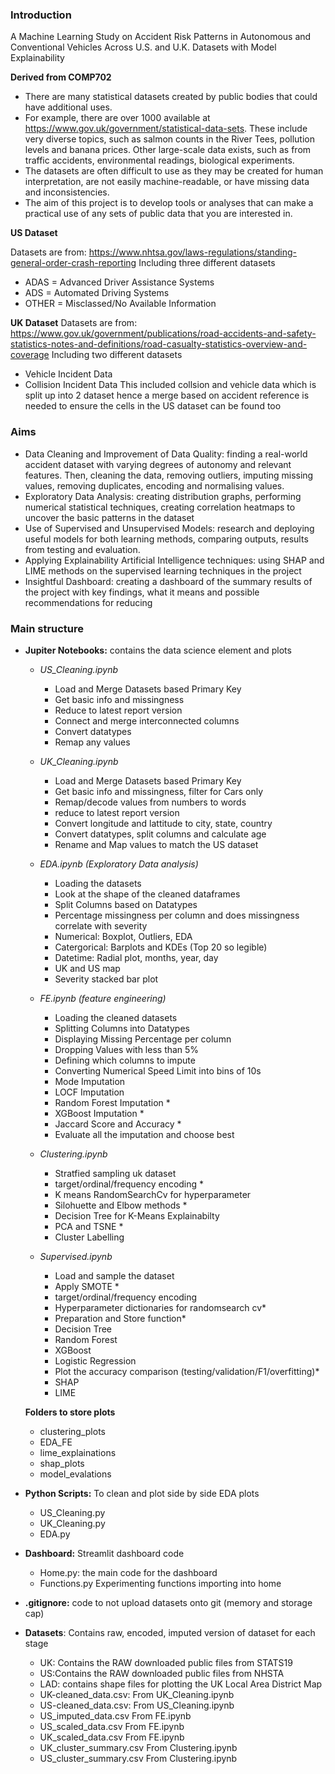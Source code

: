 ### Introduction 
A Machine Learning Study on Accident Risk Patterns in Autonomous and Conventional Vehicles Across U.S. and U.K. Datasets with Model Explainability 

**Derived from COMP702**
- There are many statistical datasets created by public bodies that could have additional uses.
- For example, there are over 1000 available at https://www.gov.uk/government/statistical-data-sets. These include very diverse topics, such as salmon counts in the River Tees, pollution levels and banana prices. Other large-scale data exists, such as from traffic accidents, environmental readings, biological experiments.
- The datasets are often difficult to use as they may be created for human interpretation, are not easily machine-readable, or have missing data and inconsistencies.
- The aim of this project is to develop tools or analyses that can make a practical use of any sets of public data that you are interested in.

**US Dataset**

Datasets are from:  https://www.nhtsa.gov/laws-regulations/standing-general-order-crash-reporting
Including three different datasets
* ADAS = Advanced Driver Assistance Systems
* ADS = Automated Driving Systems
* OTHER = Misclassed/No Available Information

**UK Dataset**
Datasets are from:  https://www.gov.uk/government/publications/road-accidents-and-safety-statistics-notes-and-definitions/road-casualty-statistics-overview-and-coverage
Including two different datasets
* Vehicle Incident Data
* Collision Incident Data
This included collsion and vehicle data which is split up into 2 dataset hence a merge based on accident reference is needed to ensure the cells in the US dataset can be found too


### Aims
- Data Cleaning and Improvement of Data Quality: finding a real-world accident dataset with varying degrees of autonomy and relevant features. Then, cleaning the data, removing outliers, imputing missing values, removing duplicates, encoding and normalising values.
- Exploratory Data Analysis: creating distribution graphs, performing numerical statistical techniques, creating correlation heatmaps to uncover the basic patterns in the dataset
- Use of Supervised and Unsupervised Models: research and deploying useful models for both learning methods, comparing outputs, results from testing and evaluation.
- Applying Explainability Artificial Intelligence techniques: using SHAP and LIME methods on the supervised learning techniques in the project
- Insightful Dashboard: creating a dashboard of the summary results of the project with key findings, what it means and possible recommendations for reducing


### Main structure
- **Jupiter Notebooks:** contains the data science element and plots
    - *US_Cleaning.ipynb*
        - Load and Merge Datasets based Primary Key
        - Get basic info and missingness
        - Reduce to latest report version
        - Connect and merge interconnected columns
        - Convert datatypes
        - Remap any values

    - *UK_Cleaning.ipynb*
        - Load and Merge Datasets based Primary Key
        - Get basic info and missingness, filter for Cars only 
        - Remap/decode values from numbers to words
        - reduce to latest report version
        - Convert longitude and lattitude to  city, state, country
        - Convert datatypes, split columns and calculate age
        - Rename and Map values to match the US dataset

    - *EDA.ipynb (Exploratory Data analysis)*
        - Loading the datasets
        - Look at the shape of the cleaned dataframes
        - Split Columns based on Datatypes
        - Percentage missingness per column and does missingness correlate with severity
        - Numerical: Boxplot, Outliers, EDA
        - Catergorical: Barplots and KDEs (Top 20 so legible)
        - Datetime: Radial plot, months, year, day
        - UK and US map 
        - Severity stacked bar plot

    - *FE.ipynb (feature engineering)*
        - Loading the cleaned datasets
        - Splitting Columns into Datatypes
        - Displaying Missing Percentage per column 
        - Dropping Values with less than 5%
        - Defining which columns to impute
        - Converting Numerical Speed Limit into bins of 10s
        - Mode Imputation
        - LOCF Imputation
        - Random Forest Imputation *
        - XGBoost Imputation *
        - Jaccard Score and Accuracy *
        - Evaluate all the imputation and choose best 

    - *Clustering.ipynb*
        - Stratfied sampling uk dataset
        - target/ordinal/frequency encoding *
        - K means RandomSearchCv for hyperparameter 
        - Silohuette and Elbow methods *
        - Decision Tree for K-Means Explainabilty
        - PCA and TSNE *
        - Cluster Labelling
        
    - *Supervised.ipynb*
        - Load and sample the dataset 
        - Apply SMOTE *
        - target/ordinal/frequency encoding
        - Hyperparameter dictionaries for randomsearch cv*
        - Preparation and Store function* 
        - Decision Tree
        - Random Forest
        - XGBoost
        - Logistic Regression
        - Plot the accuracy comparison (testing/validation/F1/overfitting)*
        - SHAP
        - LIME

    **Folders to store plots**
    - clustering_plots
    - EDA_FE
    - lime_explainations
    - shap_plots
    - model_evalations

- **Python Scripts:** To clean and plot side by side EDA plots
    - US_Cleaning.py
    - UK_Cleaning.py
    - EDA.py

- **Dashboard:** Streamlit dashboard code
    - Home.py: the main code for the dashboard
    - Functions.py Experimenting functions importing into home

- **.gitignore:** code to not upload datasets onto git (memory and storage cap)

- **Datasets**: Contains raw, encoded, imputed version of dataset for each stage
    - UK: Contains the RAW downloaded public files from STATS19
    - US:Contains the RAW downloaded public files from NHSTA
    - LAD: contains shape files for plotting the UK Local Area District Map
    - UK-cleaned_data.csv:  From UK_Cleaning.ipynb
    - US-cleaned_data.csv: From US_Cleaning.ipynb
    - US_imputed_data.csv From FE.ipynb
    - US_scaled_data.csv From FE.ipynb
    - UK_scaled_data.csv From FE.ipynb
    - UK_cluster_summary.csv From Clustering.ipynb
    - US_cluster_summary.csv From Clustering.ipynb